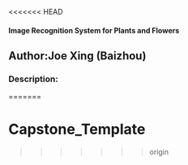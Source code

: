 <<<<<<< HEAD
#### Image Recognition System for Plants and Flowers
## Author:Joe Xing (Baizhou)
### Description:
=======
# Capstone_Template
>>>>>>> origin
